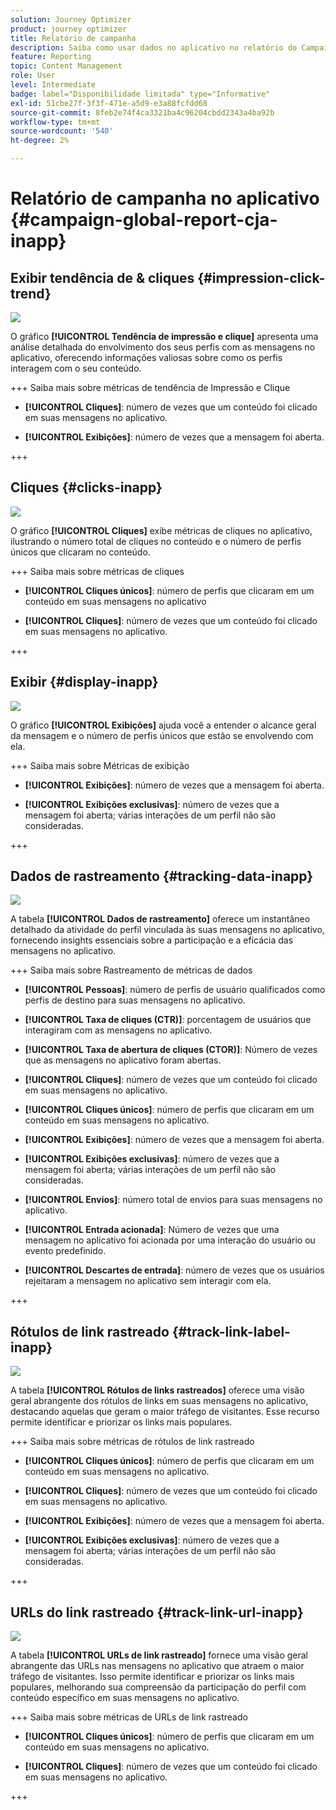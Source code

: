 ```yaml
---
solution: Journey Optimizer
product: journey optimizer
title: Relatório de campanha
description: Saiba como usar dados no aplicativo no relatório do Campaign
feature: Reporting
topic: Content Management
role: User
level: Intermediate
badge: label="Disponibilidade limitada" type="Informative"
exl-id: 51cbe27f-3f3f-471e-a5d9-e3a88fcfdd68
source-git-commit: 8feb2e74f4ca3321ba4c96204cbdd2343a4ba92b
workflow-type: tm+mt
source-wordcount: '540'
ht-degree: 2%

---
```


# Relatório de campanha no aplicativo {#campaign-global-report-cja-inapp}

## Exibir tendência de &amp; cliques {#impression-click-trend}

![](assets/cja-inapp-impressions-click.png)

O gráfico **[!UICONTROL Tendência de impressão e clique]** apresenta uma análise detalhada do envolvimento dos seus perfis com as mensagens no aplicativo, oferecendo informações valiosas sobre como os perfis interagem com o seu conteúdo.

+++ Saiba mais sobre métricas de tendência de Impressão e Clique

* **[!UICONTROL Cliques]**: número de vezes que um conteúdo foi clicado em suas mensagens no aplicativo.

* **[!UICONTROL Exibições]**: número de vezes que a mensagem foi aberta.

+++

## Cliques {#clicks-inapp}

![](assets/cja-campaign-inapp-clicks.png)

O gráfico **[!UICONTROL Cliques]** exibe métricas de cliques no aplicativo, ilustrando o número total de cliques no conteúdo e o número de perfis únicos que clicaram no conteúdo.

+++ Saiba mais sobre métricas de cliques

* **[!UICONTROL Cliques únicos]**: número de perfis que clicaram em um conteúdo em suas mensagens no aplicativo

* **[!UICONTROL Cliques]**: número de vezes que um conteúdo foi clicado em suas mensagens no aplicativo.

+++

## Exibir {#display-inapp}

![](assets/cja-campaign-inapp-displays.png)

O gráfico **[!UICONTROL Exibições]** ajuda você a entender o alcance geral da mensagem e o número de perfis únicos que estão se envolvendo com ela.

+++ Saiba mais sobre Métricas de exibição

* **[!UICONTROL Exibições]**: número de vezes que a mensagem foi aberta.

* **[!UICONTROL Exibições exclusivas]**: número de vezes que a mensagem foi aberta; várias interações de um perfil não são consideradas.

+++

## Dados de rastreamento {#tracking-data-inapp}

![](assets/cja-campaign-inapp-tracking-data.png)

A tabela **[!UICONTROL Dados de rastreamento]** oferece um instantâneo detalhado da atividade do perfil vinculada às suas mensagens no aplicativo, fornecendo insights essenciais sobre a participação e a eficácia das mensagens no aplicativo.

+++ Saiba mais sobre Rastreamento de métricas de dados

* **[!UICONTROL Pessoas]**: número de perfis de usuário qualificados como perfis de destino para suas mensagens no aplicativo.

* **[!UICONTROL Taxa de cliques (CTR)]**: porcentagem de usuários que interagiram com as mensagens no aplicativo.

* **[!UICONTROL Taxa de abertura de cliques (CTOR)]**: Número de vezes que as mensagens no aplicativo foram abertas.

* **[!UICONTROL Cliques]**: número de vezes que um conteúdo foi clicado em suas mensagens no aplicativo.

* **[!UICONTROL Cliques únicos]**: número de perfis que clicaram em um conteúdo em suas mensagens no aplicativo.

* **[!UICONTROL Exibições]**: número de vezes que a mensagem foi aberta.

* **[!UICONTROL Exibições exclusivas]**: número de vezes que a mensagem foi aberta; várias interações de um perfil não são consideradas.

* **[!UICONTROL Envios]**: número total de envios para suas mensagens no aplicativo.

* **[!UICONTROL Entrada acionada]**: Número de vezes que uma mensagem no aplicativo foi acionada por uma interação do usuário ou evento predefinido.

* **[!UICONTROL Descartes de entrada]**: número de vezes que os usuários rejeitaram a mensagem no aplicativo sem interagir com ela.


+++

## Rótulos de link rastreado {#track-link-label-inapp}

![](assets/cja-inapp-tracked-link-labels.png)

A tabela **[!UICONTROL Rótulos de links rastreados]** oferece uma visão geral abrangente dos rótulos de links em suas mensagens no aplicativo, destacando aquelas que geram o maior tráfego de visitantes. Esse recurso permite identificar e priorizar os links mais populares.

+++ Saiba mais sobre métricas de rótulos de link rastreado

* **[!UICONTROL Cliques únicos]**: número de perfis que clicaram em um conteúdo em suas mensagens no aplicativo.

* **[!UICONTROL Cliques]**: número de vezes que um conteúdo foi clicado em suas mensagens no aplicativo.

* **[!UICONTROL Exibições]**: número de vezes que a mensagem foi aberta.

* **[!UICONTROL Exibições exclusivas]**: número de vezes que a mensagem foi aberta; várias interações de um perfil não são consideradas.

+++

## URLs do link rastreado {#track-link-url-inapp}

![](assets/cja-inapp-tracked-link-urls.png)

A tabela **[!UICONTROL URLs de link rastreado]** fornece uma visão geral abrangente das URLs nas mensagens no aplicativo que atraem o maior tráfego de visitantes. Isso permite identificar e priorizar os links mais populares, melhorando sua compreensão da participação do perfil com conteúdo específico em suas mensagens no aplicativo.

+++ Saiba mais sobre métricas de URLs de link rastreado

* **[!UICONTROL Cliques únicos]**: número de perfis que clicaram em um conteúdo em suas mensagens no aplicativo.

* **[!UICONTROL Cliques]**: número de vezes que um conteúdo foi clicado em suas mensagens no aplicativo.

+++
